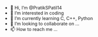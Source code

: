 - 👋 Hi, I’m @PratikSPatil14
- 👀 I’m interested in coding
- 🌱 I’m currently learning C, C++, Python
- 💞️ I’m looking to collaborate on ...
- 📫 How to reach me ...

<!---
PratikSPatil14/PratikSPatil14 is a ✨ special ✨ repository because its `README.md` (this file) appears on your GitHub profile.
You can click the Preview link to take a look at your changes.
--->
